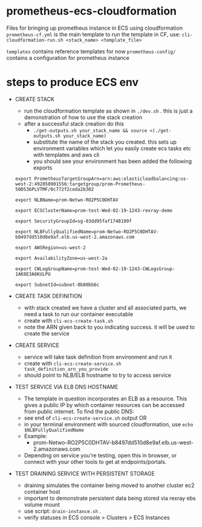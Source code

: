 # prometheus-ecs-cloudformation

Files for bringing up prometheus instance in ECS using cloudformation
`prometheus-cf.yml` is the main template
to run the template in CF, use:
 `cli-cloudformation-run.sh <stack_name> <template_file>`


`templates` contains reference templates for now
`prometheus-config/` contains a configuration for prometheus instance 


# steps to produce ECS env

- CREATE STACK
  - run the cloudformation template as shown in `./dev.sh` . this is just a demonstration of how to use the stack creation
  - after a successful stack creation do this
    - `./get-outputs.sh your_stack_name && source <(./get-outputs.sh your_stack_name)`
    - substitute the name of the stack you created. this sets up environment variables which let you easily create ecs tasks etc with templates and aws cli
    - you should see your environment has been added the following exports

  ```
  export PrometheusTargetGroupArn=arn:aws:elasticloadbalancing:us-west-2:492058901556:targetgroup/prom-Prometheus-50D536PLVTMF/0c772f2ceda2b302
  
  export NLBName=prom-Netwo-RO2P5C0DHTAV
  
  export ECSClusterName=prom-test-Wed-02-19-1243-rexray-demo
  
  export SecurityGroupId=sg-03dd95faf1748109f
  
  export NLBFullyQualifiedName=prom-Netwo-RO2P5C0DHTAV-b8497dd510d8e9af.elb.us-west-2.amazonaws.com
  
  export AWSRegion=us-west-2
  
  export AvailabilityZone=us-west-2a
  
  export CWLogGroupName=prom-test-Wed-02-19-1243-CWLogsGroup-1AK8E3A6KULPU
  
  export SubnetId=subnet-0b80bb6c
  ```

- CREATE TASK DEFINITION
  - with stack created we have a cluster and all associated parts, we need a task to run our container executable
  - create with `cli-ecs-create-task.sh`
  - note the ARN given back to you indicating success. it will be used to create the service

- CREATE SERVICE
  - service will take task definition from environment and run it
  - create with `cli-ecs-create-service.sh task_definition_arn_you_provide`
  - should point to NLB/ELB hostname to try to access service

- TEST SERVICE VIA ELB DNS HOSTNAME
  - The template in question incorporates an ELB as a resource. This gives a public IP by which container resources can be accessed from public internet. To find the public DNS:
  - see end of `cli-ecs-create-service.sh` output OR
  - in your terminal environment with sourced cloudformation, use `echo $NLBFullyQualifiedName`
  - Example:
    - prom-Netwo-RO2P5C0DHTAV-b8497dd510d8e9af.elb.us-west-2.amazonaws.com
  - Depending on service you're testing, open this in browser, or connect with your other tools to get at endpoints/portals.

- TEST DRAINING SERVICE WITH PERSISTENT STORAGE
  - draining simulates the container being moved to another cluster ec2 container host
  - important to demonstrate persistent data being stored via rexray ebs volume mount
  - use script: `drain-instance.sh` . 
  - verify statuses in ECS console > Clusters > ECS Instances